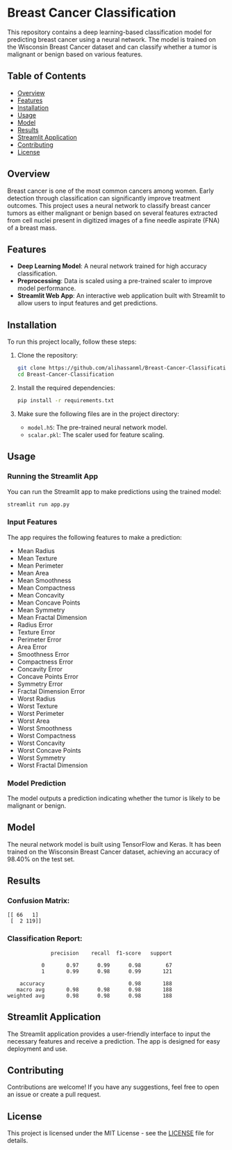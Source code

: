 # Breast Cancer Classification

This repository contains a deep learning-based classification model for predicting breast cancer using a neural network. The model is trained on the Wisconsin Breast Cancer dataset and can classify whether a tumor is malignant or benign based on various features.

## Table of Contents
- [Overview](#overview)
- [Features](#features)
- [Installation](#installation)
- [Usage](#usage)
- [Model](#model)
- [Results](#results)
- [Streamlit Application](#streamlit-application)
- [Contributing](#contributing)
- [License](#license)

## Overview
Breast cancer is one of the most common cancers among women. Early detection through classification can significantly improve treatment outcomes. This project uses a neural network to classify breast cancer tumors as either malignant or benign based on several features extracted from cell nuclei present in digitized images of a fine needle aspirate (FNA) of a breast mass.

## Features
- **Deep Learning Model**: A neural network trained for high accuracy classification.
- **Preprocessing**: Data is scaled using a pre-trained scaler to improve model performance.
- **Streamlit Web App**: An interactive web application built with Streamlit to allow users to input features and get predictions.

## Installation
To run this project locally, follow these steps:

1. Clone the repository:
   ```bash
   git clone https://github.com/alihassanml/Breast-Cancer-Classification.git
   cd Breast-Cancer-Classification
   ```

2. Install the required dependencies:
   ```bash
   pip install -r requirements.txt
   ```

3. Make sure the following files are in the project directory:
   - `model.h5`: The pre-trained neural network model.
   - `scalar.pkl`: The scaler used for feature scaling.

## Usage
### Running the Streamlit App
You can run the Streamlit app to make predictions using the trained model:

```bash
streamlit run app.py
```

### Input Features
The app requires the following features to make a prediction:

- Mean Radius
- Mean Texture
- Mean Perimeter
- Mean Area
- Mean Smoothness
- Mean Compactness
- Mean Concavity
- Mean Concave Points
- Mean Symmetry
- Mean Fractal Dimension
- Radius Error
- Texture Error
- Perimeter Error
- Area Error
- Smoothness Error
- Compactness Error
- Concavity Error
- Concave Points Error
- Symmetry Error
- Fractal Dimension Error
- Worst Radius
- Worst Texture
- Worst Perimeter
- Worst Area
- Worst Smoothness
- Worst Compactness
- Worst Concavity
- Worst Concave Points
- Worst Symmetry
- Worst Fractal Dimension

### Model Prediction
The model outputs a prediction indicating whether the tumor is likely to be malignant or benign.

## Model
The neural network model is built using TensorFlow and Keras. It has been trained on the Wisconsin Breast Cancer dataset, achieving an accuracy of 98.40% on the test set.

## Results
### Confusion Matrix:
```
[[ 66   1]
 [  2 119]]
```

### Classification Report:
```
              precision    recall  f1-score   support

           0       0.97      0.99      0.98        67
           1       0.99      0.98      0.99       121

    accuracy                           0.98       188
   macro avg       0.98      0.98      0.98       188
weighted avg       0.98      0.98      0.98       188
```

## Streamlit Application
The Streamlit application provides a user-friendly interface to input the necessary features and receive a prediction. The app is designed for easy deployment and use.

## Contributing
Contributions are welcome! If you have any suggestions, feel free to open an issue or create a pull request.

## License
This project is licensed under the MIT License - see the [LICENSE](LICENSE) file for details.
